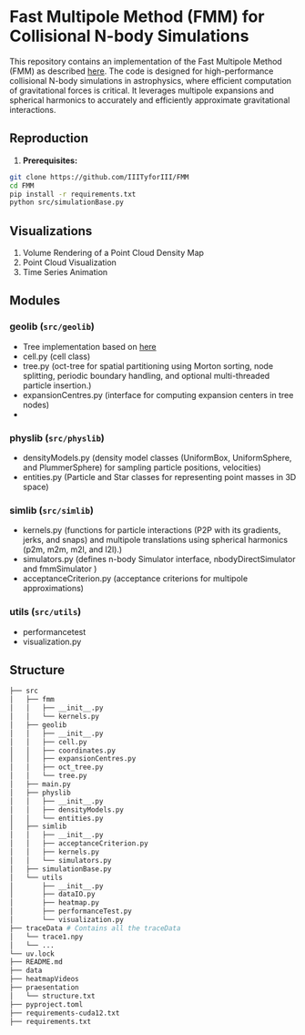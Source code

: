 # Fast Multipole Method (FMM) for Collisional N-body Simulations

This repository contains an implementation of the Fast Multipole Method (FMM) as described [here](https://comp-astrophys-cosmol.springeropen.com/articles/10.1186/s40668-014-0001-7). The code is designed for high-performance collisional N-body simulations in astrophysics, where efficient computation of gravitational forces is critical. It leverages multipole expansions and spherical harmonics to accurately and efficiently approximate gravitational interactions.


## Reproduction
1. **Prerequisites:**
```bash
git clone https://github.com/IIITyforIII/FMM
cd FMM
pip install -r requirements.txt
python src/simulationBase.py
```

## Visualizations
1. Volume Rendering of a Point Cloud Density Map
2. Point Cloud Visualization
3. Time Series Animation

## Modules

### geolib (`src/geolib`)
- Tree implementation based on [here](https://ieeexplore.ieee.org/document/6495868)
- cell.py (cell class)
- tree.py (oct-tree for spatial partitioning using Morton sorting, node splitting, periodic boundary handling, and optional multi-threaded particle insertion.)
- expansionCentres.py (interface for computing expansion centers in tree nodes)
- 
### physlib (`src/physlib`)
- densityModels.py (density model classes (UniformBox, UniformSphere, and PlummerSphere) for sampling particle positions, velocities)
-  entities.py (Particle and Star classes for representing point masses in 3D space)

### simlib (`src/simlib`)
- kernels.py (functions for particle interactions (P2P with its gradients, jerks, and snaps) and multipole translations using spherical harmonics (p2m, m2m, m2l, and l2l).)
- simulators.py (defines n-body Simulator interface, nbodyDirectSimulator and fmmSimulator )
- acceptanceCriterion.py (acceptance criterions for multipole approximations)

### utils (`src/utils`)
- performancetest
- visualization.py


## Structure
```bash
├── src
│   ├── fmm
│   │   ├── __init__.py
│   │   └── kernels.py
│   ├── geolib
│   │   ├── __init__.py
│   │   ├── cell.py
│   │   ├── coordinates.py
│   │   ├── expansionCentres.py
│   │   ├── oct_tree.py
│   │   └── tree.py
│   ├── main.py
│   ├── physlib
│   │   ├── __init__.py
│   │   ├── densityModels.py
│   │   └── entities.py
│   ├── simlib
│   │   ├── __init__.py
│   │   ├── acceptanceCriterion.py
│   │   ├── kernels.py
│   │   └── simulators.py
│   ├── simulationBase.py
│   └── utils
│       ├── __init__.py
│       ├── dataIO.py
│       ├── heatmap.py
│       ├── performanceTest.py
│       └── visualization.py
├── traceData # Contains all the traceData
│   └── trace1.npy
│   └── ...
└── uv.lock
├── README.md
├── data
├── heatmapVideos
├── praesentation
│   └── structure.txt
├── pyproject.toml
├── requirements-cuda12.txt
├── requirements.txt
```